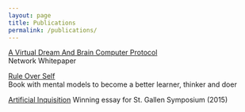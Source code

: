 ```yaml
---
layout: page
title: Publications
permalink: /publications/
---
```


[A Virtual Dream And Brain Computer Protocol](/networkwhitepaper)
<br>
Network Whitepaper

[Rule Over Self](/ruleoverself)
<br>
Book with mental models to become a better learner, thinker and doer
<br>

[Artificial Inquisition](/artificialinquisition)
Winning essay for St. Gallen Symposium (2015)

